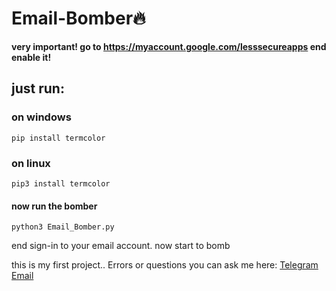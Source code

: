 # Email-Bomber🔥

**very important! go to https://myaccount.google.com/lesssecureapps end enable it!**

## just run:

### on windows
```
pip install termcolor
```
### on linux
```
pip3 install termcolor
```

#### now run the bomber

```
python3 Email_Bomber.py
```
end sign-in to your email account.
now start to bomb

this is my first project..
Errors or questions you can ask me here: [Telegram](https://t.me/Successfully_deleted) [Email](mailto:sslwm2362@gmail.com)
